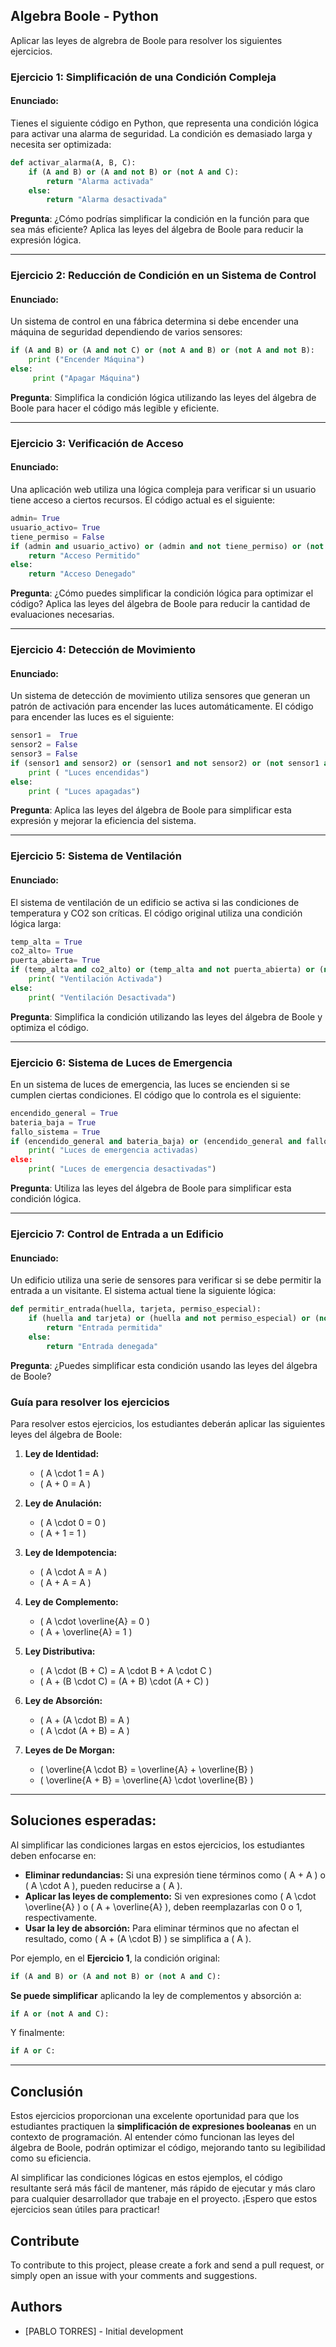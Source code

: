 ## Algebra Boole - Python 

Aplicar las leyes de algrebra de Boole para resolver los siguientes ejercicios.


### **Ejercicio 1: Simplificación de una Condición Compleja**

#### **Enunciado:**

Tienes el siguiente código en Python, que representa una condición lógica para activar una alarma de seguridad. La condición es demasiado larga y necesita ser optimizada:

```python
def activar_alarma(A, B, C):
    if (A and B) or (A and not B) or (not A and C):
        return "Alarma activada"
    else:
        return "Alarma desactivada"
```

**Pregunta**: ¿Cómo podrías simplificar la condición en la función para que sea más eficiente? Aplica las leyes del álgebra de Boole para reducir la expresión lógica.

---

### **Ejercicio 2: Reducción de Condición en un Sistema de Control**

#### **Enunciado:**

Un sistema de control en una fábrica determina si debe encender una máquina de seguridad dependiendo de varios sensores:

```python
if (A and B) or (A and not C) or (not A and B) or (not A and not B):
    print ("Encender Máquina")
else:
     print ("Apagar Máquina")
```

**Pregunta**: Simplifica la condición lógica utilizando las leyes del álgebra de Boole para hacer el código más legible y eficiente.

---

### **Ejercicio 3: Verificación de Acceso**
#### **Enunciado:**
Una aplicación web utiliza una lógica compleja para verificar si un usuario tiene acceso a ciertos recursos. El código actual es el siguiente:

```python
admin= True
usuario_activo= True
tiene_permiso = False
if (admin and usuario_activo) or (admin and not tiene_permiso) or (not admin and usuario_activo):
    return "Acceso Permitido"
else:
    return "Acceso Denegado"
```

**Pregunta**: ¿Cómo puedes simplificar la condición lógica para optimizar el código? Aplica las leyes del álgebra de Boole para reducir la cantidad de evaluaciones necesarias.

---

### **Ejercicio 4: Detección de Movimiento**

#### **Enunciado:**

Un sistema de detección de movimiento utiliza sensores que generan un patrón de activación para encender las luces automáticamente. El código para encender las luces es el siguiente:

```python
sensor1 =  True
sensor2 = False
sensor3 = False
if (sensor1 and sensor2) or (sensor1 and not sensor2) or (not sensor1 and sensor3):
    print ( "Luces encendidas")
else:
    print ( "Luces apagadas")
```

**Pregunta**: Aplica las leyes del álgebra de Boole para simplificar esta expresión y mejorar la eficiencia del sistema.

---

### **Ejercicio 5: Sistema de Ventilación**

#### **Enunciado:**

El sistema de ventilación de un edificio se activa si las condiciones de temperatura y CO2 son críticas. El código original utiliza una condición lógica larga:

```python
temp_alta = True
co2_alto= True
puerta_abierta= True
if (temp_alta and co2_alto) or (temp_alta and not puerta_abierta) or (not temp_alta and co2_alto):
    print( "Ventilación Activada")
else:
    print( "Ventilación Desactivada")
```

**Pregunta**: Simplifica la condición utilizando las leyes del álgebra de Boole y optimiza el código.

---

### **Ejercicio 6: Sistema de Luces de Emergencia**

En un sistema de luces de emergencia, las luces se encienden si se cumplen ciertas condiciones. El código que lo controla es el siguiente:

```python
encendido_general = True
bateria_baja = True
fallo_sistema = True
if (encendido_general and bateria_baja) or (encendido_general and fallo_sistema) or (not encendido_general and bateria_baja):
    print( "Luces de emergencia activadas)
else:
    print( "Luces de emergencia desactivadas")
```

**Pregunta**: Utiliza las leyes del álgebra de Boole para simplificar esta condición lógica.

---

### **Ejercicio 7: Control de Entrada a un Edificio**

#### **Enunciado:**

Un edificio utiliza una serie de sensores para verificar si se debe permitir la entrada a un visitante. El sistema actual tiene la siguiente lógica:

```python
def permitir_entrada(huella, tarjeta, permiso_especial):
    if (huella and tarjeta) or (huella and not permiso_especial) or (not huella and permiso_especial):
        return "Entrada permitida"
    else:
        return "Entrada denegada"
```

**Pregunta**: ¿Puedes simplificar esta condición usando las leyes del álgebra de Boole?



### **Guía para resolver los ejercicios**

Para resolver estos ejercicios, los estudiantes deberán aplicar las siguientes leyes del álgebra de Boole:

1. **Ley de Identidad:**
   - \( A \cdot 1 = A \)
   - \( A + 0 = A \)

2. **Ley de Anulación:**
   - \( A \cdot 0 = 0 \)
   - \( A + 1 = 1 \)

3. **Ley de Idempotencia:**
   - \( A \cdot A = A \)
   - \( A + A = A \)

4. **Ley de Complemento:**
   - \( A \cdot \overline{A} = 0 \)
   - \( A + \overline{A} = 1 \)

5. **Ley Distributiva:**
   - \( A \cdot (B + C) = A \cdot B + A \cdot C \)
   - \( A + (B \cdot C) = (A + B) \cdot (A + C) \)

6. **Ley de Absorción:**
   - \( A + (A \cdot B) = A \)
   - \( A \cdot (A + B) = A \)

7. **Leyes de De Morgan:**
   - \( \overline{A \cdot B} = \overline{A} + \overline{B} \)
   - \( \overline{A + B} = \overline{A} \cdot \overline{B} \)

---

## **Soluciones esperadas:**

Al simplificar las condiciones largas en estos ejercicios, los estudiantes deben enfocarse en:

- **Eliminar redundancias:** Si una expresión tiene términos como \( A + A \) o \( A \cdot A \), pueden reducirse a \( A \).
- **Aplicar las leyes de complemento:** Si ven expresiones como \( A \cdot \overline{A} \) o \( A + \overline{A} \), deben reemplazarlas con 0 o 1, respectivamente.
- **Usar la ley de absorción:** Para eliminar términos que no afectan el resultado, como \( A + (A \cdot B) \) se simplifica a \( A \).

Por ejemplo, en el **Ejercicio 1**, la condición original:

```python
if (A and B) or (A and not B) or (not A and C):
```

**Se puede simplificar** aplicando la ley de complementos y absorción a:

```python
if A or (not A and C):
```

Y finalmente:

```python
if A or C:
```

---

## **Conclusión**

Estos ejercicios proporcionan una excelente oportunidad para que los estudiantes practiquen la **simplificación de expresiones booleanas** en un contexto de programación. Al entender cómo funcionan las leyes del álgebra de Boole, podrán optimizar el código, mejorando tanto su legibilidad como su eficiencia.

Al simplificar las condiciones lógicas en estos ejemplos, el código resultante será más fácil de mantener, más rápido de ejecutar y más claro para cualquier desarrollador que trabaje en el proyecto. ¡Espero que estos ejercicios sean útiles para practicar!


## Contribute

To contribute to this project, please create a fork and send a pull request, or simply open an issue with your comments and suggestions.

## Authors

- [PABLO TORRES] - Initial development